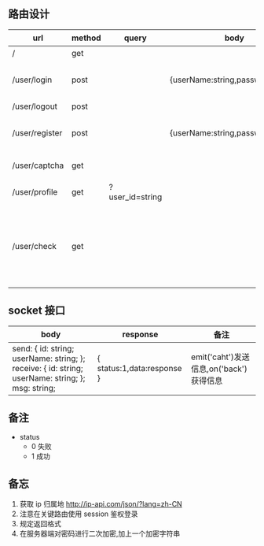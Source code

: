 ## 路由设计

| url            | method | query           | body                              | response                                    | 备注                                            |
| -------------- | ------ | --------------- | --------------------------------- | ------------------------------------------- | ----------------------------------------------- |
| /              | get    |                 |                                   |                                             | 首页                                            |
| /user/login    | post   |                 | {userName:string,password:string} | {status:1,data:{userName:string,id:string}} | 登录 md5 加密                                   |
| /user/logout   | post   |                 |                                   | {status:1}                                  | 退出                                            |
| /user/register | post   |                 | {userName:string,password:string} | {status:1,data:{userName:string,id:string}} | 注册 md5 加密                                   |
| /user/captcha  | get    |                 |                                   | {status:1,data:{img:string,text:string}}    | 返回验证码                                      |
| /user/profile  | get    | ?user_id=string |                                   | {status:1,data:{}}                          | 返回用户信息                                    |
| /user/check    | get    |                 |                                   |                                             | 带上 cookie,判断权限,根据 cookie 来进行 id 获取 |

## socket 接口

<table width="90%" class="table">
      <thead>
        <tr>
          <th>
            body
          </th>
          <th>
            response
          </th>
          <th>
            备注
          </th>
        </tr>
      </thead>
      <tr>
        <td>
            send:
          {
    id: string;
    userName: string;
  };
  receive:
          {
    id: string;
    userName: string;
  };
  msg: string;
        </td>
        <td>
          {
          status:1,data:response
          }
        </td>
        <td>
          emit('caht')发送信息,on('back')获得信息
        </td>
      </tr>
    </table>

## 备注

- status
  - 0 失败
  - 1 成功

## 备忘

1. 获取 ip 归属地 http://ip-api.com/json/?lang=zh-CN
2. 注意在关键路由使用 session 鉴权登录
3. 规定返回格式
4. 在服务器端对密码进行二次加密,加上一个加密字符串
